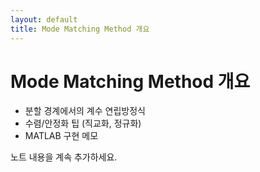 ```yaml
---
layout: default
title: Mode Matching Method 개요
---
```


# Mode Matching Method 개요

- 분할 경계에서의 계수 연립방정식
- 수렴/안정화 팁 (직교화, 정규화)
- MATLAB 구현 메모

노트 내용을 계속 추가하세요.
